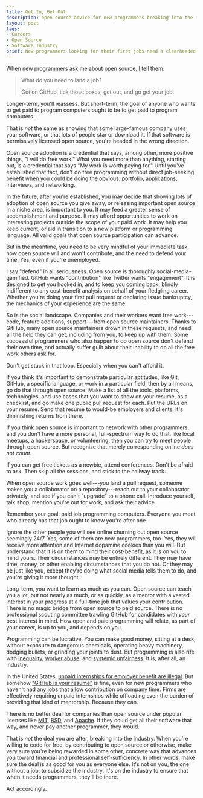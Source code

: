 ```yaml
---
title: Get In, Get Out
description: open source advice for new programmers breaking into the industry
layout: post
tags:
- Careers
- Open Source
- Software Industry
brief: New programmers looking for their first jobs need a clearheaded view of the costs and benefits of open source credentials.
---
```


When new programmers ask me about open source, I tell them:

> What do you need to land a job?
>
> Get on GitHub, tick those boxes, get out, and go get your job.

Longer-term, you'll reassess.  But short-term, the goal of anyone who wants to get paid to program computers ought to be to get paid to program computers.

That is _not_ the same as showing that some large-famous company uses your software, or that lots of people star or download it.  If that software is permissively licensed open source, you're headed in the wrong direction.

Open source adoption is a credential that says, among other, more positive things, "I will do free work."  What you need more than anything, starting out, is a credential that says "My work is worth paying for."  Until you've established that fact, don't do free programming without direct job-seeking benefit when you could be doing the obvious: portfolio, applications, interviews, and networking.

In the future, after you're established, you may decide that showing lots of adoption of open source you give away, or releasing important open source in a niche area, is important to you.  It may feed a greater sense of accomplishment and purpose.  It may afford opportunities to work on interesting projects outside the scope of your paid work.  It may help you keep current, or aid in transition to a new platform or programming language.  All valid goals that open source participation can advance.

But in the meantime, you need to be very mindful of your immediate task, how open source will and won't contribute, and the need to defend your time.  Yes, even if you're unemployed.

I say "defend" in all seriousness.  Open source is thoroughly social-media-gamified.  GitHub wants "contribution" like Twitter wants "engagement".  It is designed to get you hooked in, and to keep you coming back, blindly indifferent to any cost-benefit analysis on behalf of your fledgling career.  Whether you're doing your first pull request or declaring issue bankruptcy, the mechanics of your experience are the same.

So is the social landscape.  Companies and their workers want free work---code, feature additions, support---from open source maintainers.  Thanks to GitHub, many open source maintainers drown in these requests, and need all the help they can get, including from you, to keep up with them.  Some successful programmers who also happen to do open source don't defend their own time, and actually suffer guilt about their inability to do all the free work others ask for.

Don't get stuck in that loop.   Especially when you can't afford it.

If you think it's important to demonstrate particular aptitudes, like Git, GitHub, a specific language, or work in a particular field, then by all means, go do that through open source.  Make a list of all the tools, platforms, technologies, and use cases that you want to show on your resume, as a checklist, and go make one public pull request for each.  Put the URLs on your resume.  Send that resume to would-be employers and clients.  It's diminishing returns from there.

If you think open source is important to network with other programmers, and you don't have a more personal, full-spectrum way to do that, like local meetups, a hackerspace, or volunteering, then you can try to meet people through open source.  But recognize that merely corresponding online _does not count_.

If you can get free tickets as a newbie, attend conferences.  Don't be afraid to ask.  Then skip all the sessions, and stick to the hallway track.

When open source work goes well---you land a pull request, someone makes you a collaborator on a repository---reach out to your collaborator privately, and see if you can't "upgrade" to a phone call.  Introduce yourself, talk shop, mention you're out for work, and ask their advice.

Remember your goal: paid job programming computers.  Everyone you meet who already has that job ought to know you're after one.

Ignore the other people you will see online churning out open source seemingly 24/7.  Yes, some of them are new programmers, too.  Yes, they will receive more attention and Internet dopamine cookies than you will.  But understand that it is on them to mind their cost-benefit, as it is on you to mind yours.  Their circumstances may be entirely different.  They may have time, money, or other enabling circumstances that you do not.  Or they may be just like you, except they're doing what social media tells them to do, and you're giving it more thought.

Long-term, you want to learn as much as you can.  Open source can teach you a lot, but not nearly as much, or as quickly, as a mentor with a vested interest in your progress at a full-time job that values your contribution.  There is no magic bridge from open source to paid source.  There is no professional scouting committee trawling GitHub for candidates with _your_ best interest in mind.  How open and paid programming will relate, as part of your career, is up to you, and depends on you.

Programming can be lucrative.  You can make good money, sitting at a desk, without exposure to dangerous chemicals, operating heavy machinery, dodging bullets, or grinding your joints to dust.  But programming is also rife with [inequality](https://hired.com/page/wage-inequality-report), [worker abuse](https://venturebeat.com/2016/04/16/game-developers-must-avoid-the-wage-slave-attitude/), and [systemic unfairness](https://en.wikipedia.org/wiki/High-Tech_Employee_Antitrust_Litigation).  It is, after all, an industry.

In the United States, [unpaid internships for employer benefit are illegal](https://www.dol.gov/whd/regs/compliance/whdfs71.htm).  But somehow ["GitHub is your resume"](https://anti-pattern.com/github-is-your-resume-now) is fine, even for new programmers who haven't had any jobs that allow contribution on company time.  Firms are effectively requiring unpaid internships while offloading even the burden of providing that kind of mentorship.  Because they can.

There is no better deal for companies than open source under popular licenses like [MIT], [BSD], and [Apache].  If they could get all their software that way, and never pay another programmer, they would.

That is _not_ the deal you are after, breaking into the industry.  When you're willing to code for free, by contributing to open source or otherwise, make very sure you're being rewarded in some other, concrete way that advances you toward financial and professional self-sufficiency.  In other words, make sure the deal is as good for you as everyone else.  It's not on you, the one without a job, to subsidize the industry.  It's on the industry to ensure that when it needs programmers, they'll be there.

[Apache]: https://spdx.org/licenses/Apache-2.0.html
[BSD]: https://spdx.org/licenses/BSD-2-Clause.html
[MIT]: https://spdx.org/licenses/MIT.html

Act accordingly.
